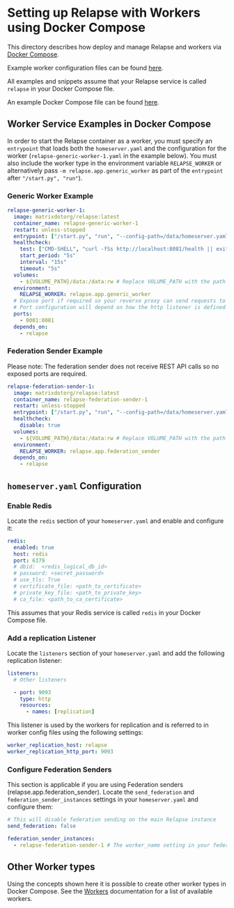 # Setting up Relapse with Workers using Docker Compose

This directory describes how deploy and manage Relapse and workers via [Docker Compose](https://docs.docker.com/compose/).

Example worker configuration files can be found [here](workers).

All examples and snippets assume that your Relapse service is called `relapse` in your Docker Compose file.

An example Docker Compose file can be found [here](docker-compose.yaml).

## Worker Service Examples in Docker Compose

In order to start the Relapse container as a worker, you must specify an `entrypoint` that loads both the `homeserver.yaml` and the configuration for the worker (`relapse-generic-worker-1.yaml` in the example below). You must also include the worker type in the environment variable `RELAPSE_WORKER` or alternatively pass `-m relapse.app.generic_worker` as part of the `entrypoint` after `"/start.py", "run"`).

### Generic Worker Example

```yaml
relapse-generic-worker-1:
  image: matrixdotorg/relapse:latest
  container_name: relapse-generic-worker-1
  restart: unless-stopped
  entrypoint: ["/start.py", "run", "--config-path=/data/homeserver.yaml", "--config-path=/data/workers/relapse-generic-worker-1.yaml"]
  healthcheck:
    test: ["CMD-SHELL", "curl -fSs http://localhost:8081/health || exit 1"]
    start_period: "5s"
    interval: "15s"
    timeout: "5s"
  volumes:
    - ${VOLUME_PATH}/data:/data:rw # Replace VOLUME_PATH with the path to your Relapse volume
  environment:
    RELAPSE_WORKER: relapse.app.generic_worker
  # Expose port if required so your reverse proxy can send requests to this worker
  # Port configuration will depend on how the http listener is defined in the worker configuration file
  ports:
    - 8081:8081
  depends_on:
    - relapse
```

### Federation Sender Example

Please note: The federation sender does not receive REST API calls so no exposed ports are required.

```yaml
relapse-federation-sender-1:
  image: matrixdotorg/relapse:latest
  container_name: relapse-federation-sender-1
  restart: unless-stopped
  entrypoint: ["/start.py", "run", "--config-path=/data/homeserver.yaml", "--config-path=/data/workers/relapse-federation-sender-1.yaml"]
  healthcheck:
    disable: true
  volumes:
    - ${VOLUME_PATH}/data:/data:rw # Replace VOLUME_PATH with the path to your Relapse volume
  environment:
    RELAPSE_WORKER: relapse.app.federation_sender
  depends_on:
    - relapse
```

## `homeserver.yaml` Configuration

### Enable Redis

Locate the `redis` section of your `homeserver.yaml` and enable and configure it:

```yaml
redis:
  enabled: true
  host: redis
  port: 6379
  # dbid:  <redis_logical_db_id>
  # password: <secret_password>  
  # use_tls: True
  # certificate_file: <path_to_certificate>
  # private_key_file: <path_to_private_key>
  # ca_file: <path_to_ca_certificate>
```

This assumes that your Redis service is called `redis` in your Docker Compose file.

### Add a replication Listener

Locate the `listeners` section of your `homeserver.yaml` and add the following replication listener:

```yaml
listeners:
  # Other listeners

  - port: 9093
    type: http
    resources:
      - names: [replication]
```

This listener is used by the workers for replication and is referred to in worker config files using the following settings:

```yaml
worker_replication_host: relapse
worker_replication_http_port: 9093
```

### Configure Federation Senders

This section is applicable if you are using Federation senders (relapse.app.federation_sender). Locate the `send_federation` and `federation_sender_instances` settings in your `homeserver.yaml` and configure them:

```yaml
# This will disable federation sending on the main Relapse instance
send_federation: false

federation_sender_instances:
  - relapse-federation-sender-1 # The worker_name setting in your federation sender worker configuration file
```

## Other Worker types

Using the concepts shown here it is possible to create other worker types in Docker Compose. See the [Workers](https://clokep.github.io/relapse/latest/workers.html#available-worker-applications) documentation for a list of available workers.
